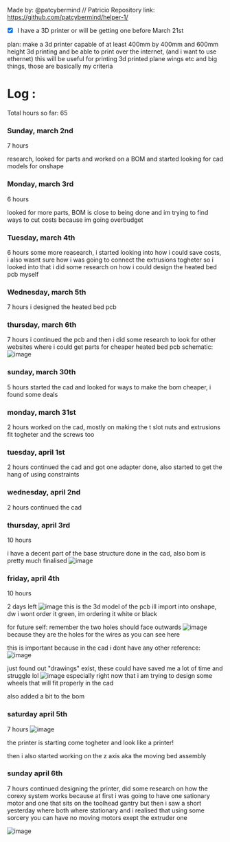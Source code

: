 Made by: @patcybermind // Patricio
Repository link: https://github.com/patcybermind/helper-1/

- [x] I have a 3D printer or will be getting one before March 21st

plan:
make a 3d printer capable of at least 400mm by 400mm and 600mm height 3d printing and be able to print over the internet, (and i want to use ethernet)
this will be useful for printing 3d printed plane wings etc and big things, those are basically my criteria

# Log :

Total hours so far: 65

### Sunday, march 2nd
7 hours

research, looked for parts and worked on a BOM and started looking for cad models for onshape

### Monday, march 3rd
6 hours

looked for more parts, BOM is close to being done and im trying to find ways to cut costs because im going overbudget

### Tuesday, march 4th
6 hours
some more reasearch, i started looking into how i could save costs, i also wasnt sure how i was going to connect the extrusions togheter so i looked into that
i did some research on how i could design the heated bed pcb myself

### Wednesday, march 5th
7 hours
i designed the heated bed pcb

### thursday, march 6th
7 hours
i continued the pcb and then i did some research to look for other websites where i could get parts for cheaper
heated bed pcb schematic:
![image](https://github.com/user-attachments/assets/654608cc-1a36-459c-bbfa-b49094b4ff87)


### sunday, march 30th
5 hours
started the cad and looked for ways to make the bom cheaper, i found some deals 

### monday, march 31st
2 hours
worked on the cad, mostly on making the t slot nuts and extrusions fit togheter and the screws too

### tuesday, april 1st
2 hours
continued the cad and got one adapter done, also started to get the hang of using constraints

### wednesday, april 2nd
2 hours
continued the cad

### thursday, april 3rd
10 hours

i have a decent part of the base structure done in the cad, also bom is pretty much finalised
![image](https://github.com/user-attachments/assets/3d641006-eb6c-44fc-98eb-f6ba5eb635f1)

### friday, april 4th
10 hours

2 days left
![image](https://github.com/user-attachments/assets/21ea2968-0515-40b6-97cd-b4a79c0123af)
this is the 3d model of the pcb ill import into onshape, dw i wont order it green, im ordering it white or black

for future self:
remember the two holes should face outwards
![image](https://github.com/user-attachments/assets/7edd6152-623d-4d67-b5c9-e23cb0df3e1d)
because they are the holes for the wires as you can see here

this is important because in the cad i dont have any other reference:
![image](https://github.com/user-attachments/assets/49b273d5-548c-48b2-a9a1-28bbf128f842)

just found out "drawings" exist, these could have saved me a lot of time and struggle lol
![image](https://github.com/user-attachments/assets/f8a35842-f3cf-459a-85b7-dbaab1b48177)
especially right now that i am trying to design some wheels that will fit properly in the cad

also added a bit to the bom

### saturday april 5th
7 hours
![image](https://github.com/user-attachments/assets/b0d47316-98c1-4bbe-9af8-9eefb553facc)

the printer is starting come togheter and look like a printer!

then i also started working on the z axis aka the moving bed assembly

### sunday april 6th
7 hours 
continued designing the printer, did some research on how the corexy system works because at first i was going to have one sationary motor and one that sits on the toolhead gantry but then i saw a short yesterday where both where stationary and i realised that using some sorcery you can have no moving motors exept the extruder one

![image](https://github.com/user-attachments/assets/ffae8a3e-09b3-41ea-bc77-e3aa63f29bb2)





